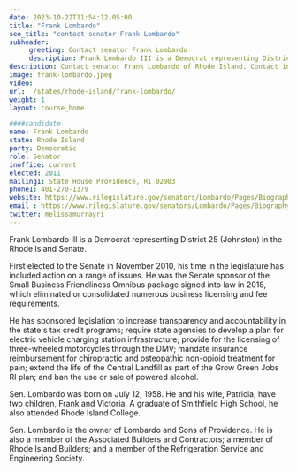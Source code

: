 ```yaml
---
date: 2023-10-22T11:54:12-05:00
title: "Frank Lombardo"
seo_title: "contact senator Frank Lombardo"
subheader:
     greeting: Contact senator Frank Lombardo
     description: Frank Lombardo III is a Democrat representing District 25 (Johnston) in the Rhode Island Senate.
description: Contact senator Frank Lombardo of Rhode Island. Contact information for Frank Lombardo includes email address, phone number, and mailing address.
image: frank-lombardo.jpeg
video:
url:  /states/rhode-island/frank-lombardo/
weight: 1
layout: course_home

####candidate
name: Frank Lombardo
state: Rhode Island
party: Democratic
role: Senator
inoffice: current
elected: 2011
mailing1: State House Providence, RI 02903
phone1: 401-270-1379
website: https://www.rilegislature.gov/senators/Lombardo/Pages/Biography.aspx/
email : https://www.rilegislature.gov/senators/Lombardo/Pages/Biography.aspx/
twitter: melissamurrayri
---
```


Frank Lombardo III is a Democrat representing District 25 (Johnston) in the Rhode Island Senate.

First elected to the Senate in November 2010, his time in the legislature has included action on a range of issues. He was the Senate sponsor of the Small Business Friendliness Omnibus package signed into law in 2018, which eliminated or consolidated numerous business licensing and fee requirements.

He has sponsored legislation to increase transparency and accountability in the state's tax credit programs; require state agencies to develop a plan for electric vehicle charging station infrastructure; provide for the licensing of three-wheeled motorcycles through the DMV; mandate insurance reimbursement for chiropractic and osteopathic non-opioid treatment for pain; extend the life of the Central Landfill as part of the Grow Green Jobs RI plan; and ban the use or sale of powered alcohol.

Sen. Lombardo was born on July 12, 1958. He and his wife, Patricia, have two children, Frank and Victoria. A graduate of Smithfield High School, he also attended Rhode Island College.

Sen. Lombardo is the owner of Lombardo and Sons of Providence. He is also a member of the Associated Builders and Contractors; a member of Rhode Island Builders; and a member of the Refrigeration Service and Engineering Society.​
